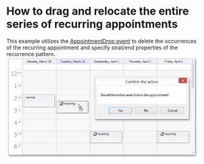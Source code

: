 # How to drag and relocate the entire series of recurring appointments


<p>This example utilizes the <a href="http://documentation.devexpress.com/#WindowsForms/DevExpressXtraSchedulerSchedulerControl_AppointmentDroptopic">AppointmentDrop event</a> to delete the occurrences of the recurring appointment and specify strat/end properties of the recurrence pattern.<br /><img src="https://raw.githubusercontent.com/DevExpress-Examples/how-to-drag-and-relocate-the-entire-series-of-recurring-appointments-e162/15.1.3+/media/81b14e97-d7b1-11e4-80bf-00155d62480c.png"></p>

<br/>


